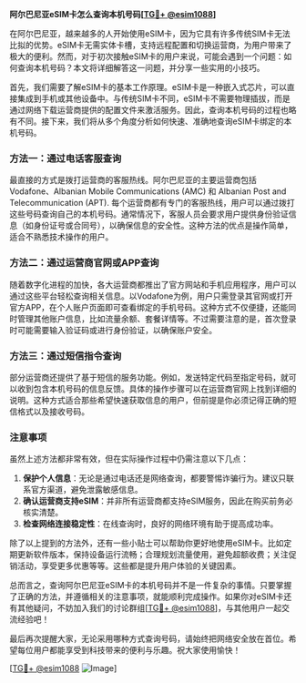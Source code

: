 **阿尔巴尼亚eSIM卡怎么查询本机号码[[TG💪+ @esim1088](https://t.me/s/esim1088)]**

在阿尔巴尼亚，越来越多的人开始使用eSIM卡，因为它具有许多传统SIM卡无法比拟的优势。eSIM卡无需实体卡槽，支持远程配置和切换运营商，为用户带来了极大的便利。然而，对于初次接触eSIM卡的用户来说，可能会遇到一个问题：如何查询本机号码？本文将详细解答这一问题，并分享一些实用的小技巧。

首先，我们需要了解eSIM卡的基本工作原理。eSIM卡是一种嵌入式芯片，可以直接集成到手机或其他设备中。与传统SIM卡不同，eSIM卡不需要物理插拔，而是通过网络下载运营商提供的配置文件来激活服务。因此，查询本机号码的过程也略有不同。接下来，我们将从多个角度分析如何快速、准确地查询eSIM卡绑定的本机号码。

### 方法一：通过电话客服查询

最直接的方式是拨打运营商的客服热线。阿尔巴尼亚的主要运营商包括Vodafone、Albanian Mobile Communications (AMC) 和 Albanian Post and Telecommunication (APT). 每个运营商都有专门的客服热线，用户可以通过拨打这些号码查询自己的本机号码。通常情况下，客服人员会要求用户提供身份验证信息（如身份证号或合同号），以确保信息的安全性。这种方法的优点是操作简单，适合不熟悉技术操作的用户。

### 方法二：通过运营商官网或APP查询

随着数字化进程的加快，各大运营商都推出了官方网站和手机应用程序，用户可以通过这些平台轻松查询相关信息。以Vodafone为例，用户只需登录其官网或打开官方APP，在个人账户页面即可查看绑定的手机号码。这种方式不仅便捷，还能同时管理其他账户信息，比如流量余额、套餐详情等。不过需要注意的是，首次登录时可能需要输入验证码或进行身份验证，以确保账户安全。

### 方法三：通过短信指令查询

部分运营商还提供了基于短信的服务功能。例如，发送特定代码至指定号码，就可以收到包含本机号码的信息反馈。具体的操作步骤可以在运营商官网上找到详细的说明。这种方式适合那些希望快速获取信息的用户，但前提是你必须记得正确的短信格式以及接收号码。

### 注意事项

虽然上述方法都非常有效，但在实际操作过程中仍需注意以下几点：

1. **保护个人信息**：无论是通过电话还是网络查询，都要警惕诈骗行为。建议只联系官方渠道，避免泄露敏感信息。
2. **确认运营商支持eSIM**：并非所有运营商都支持eSIM服务，因此在购买前务必核实清楚。
3. **检查网络连接稳定性**：在线查询时，良好的网络环境有助于提高成功率。

除了以上提到的方法外，还有一些小贴士可以帮助你更好地使用eSIM卡。比如定期更新软件版本，保持设备运行流畅；合理规划流量使用，避免超额收费；关注促销活动，享受更多优惠等等。这些都是提升用户体验的关键因素。

总而言之，查询阿尔巴尼亚eSIM卡的本机号码并不是一件复杂的事情。只要掌握了正确的方法，并遵循相关的注意事项，就能顺利完成操作。如果你对eSIM卡还有其他疑问，不妨加入我们的讨论群组[[TG💪+ @esim1088](https://t.me/s/esim1088)]，与其他用户一起交流经验吧！

最后再次提醒大家，无论采用哪种方式查询号码，请始终把网络安全放在首位。希望每位用户都能享受到科技带来的便利与乐趣。祝大家使用愉快！

[[TG💪+ @esim1088](https://t.me/s/esim1088) ![Image](https://i.postimg.cc/4NQfJmqS/Snipaste-2025-05-13-00-14-12.png)]
